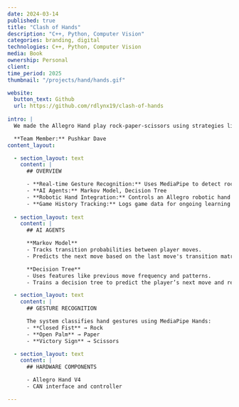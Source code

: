 ```yaml
---
date: 2024-03-14
published: true
title: "Clash of Hands"
description: "C++, Python, Computer Vision"
categories: branding, digital
technologies: C++, Python, Computer Vision
media: Book
ownership: Personal
client:
time_period: 2025
thumbnail: "/projects/hand/hands.gif"

website:
  button_text: Github
  url: https://github.com/rdlynx19/clash-of-hands
      
intro: |
  We made the Allegro Hand play rock-paper-scissors using strategies like a decision tree classifier and a Markov model, allowing the AI to improve over time by learning from previous games.

  **Team Member:** Pushkar Dave
content_layout:

  - section_layout: text
    content: |
      ## OVERVIEW

      - **Real-time Gesture Recognition:** Uses MediaPipe to detect rock, paper, and scissors from live webcam input.
      - **AI Agents:** Markov Model, Decision Tree
      - **Robotic Hand Integration:** Controls an Allegro robotic hand via CAN bus to perform AI moves.
      - **Game History Tracking:** Logs game data for ongoing learning and behavior prediction.
  
  - section_layout: text
    content: |
      ## AI AGENTS

      **Markov Model**
      - Tracks transition probabilities between player moves.
      - Predicts the next move based on the last move's transition matrix.

      **Decision Tree**
      - Uses features like previous move frequency and patterns.
      - Trains a decision tree to predict the player’s next move and respond optimally.

  - section_layout: text
    content: |
      ## GESTURE RECOGNITION

      The system classifies hand gestures using MediaPipe Hands:
      - **Closed Fist** → Rock
      - **Open Palm** → Paper
      - **Victory Sign** → Scissors

  - section_layout: text
    content: |
      ## HARDWARE COMPONENTS

      - Allegro Hand V4
      - CAN interface and controller

---
```


